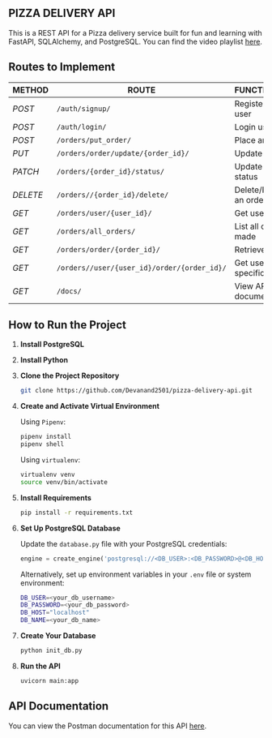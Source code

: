 ## PIZZA DELIVERY API

This is a REST API for a Pizza delivery service built for fun and learning with FastAPI, SQLAlchemy, and PostgreSQL. You can find the video playlist [here](https://www.youtube.com/playlist?list=PLEt8Tae2spYnLMAf8RGCNYhovIFZHVsPP).

## Routes to Implement

| METHOD | ROUTE | FUNCTIONALITY | ACCESS |
| ------- | ----- | ------------- | ------- |
| *POST* | `/auth/signup/` | Register new user | All users |
| *POST* | `/auth/login/` | Login user | All users |
| *POST* | `/orders/put_order/` | Place an order | All users |
| *PUT* | `/orders/order/update/{order_id}/` | Update an order | All users |
| *PATCH* | `/orders/{order_id}/status/` | Update order status | Superuser |
| *DELETE* | `/orders//{order_id}/delete/` | Delete/Remove an order | All users |
| *GET* | `/orders/user/{user_id}/` | Get user's orders | All users |
| *GET* | `/orders/all_orders/` | List all orders made | Superuser |
| *GET* | `/orders/order/{order_id}/` | Retrieve an order | Superuser |
| *GET* | `/orders//user/{user_id}/order/{order_id}/` | Get user's specific order | All users |
| *GET* | `/docs/` | View API documentation | All users |

## How to Run the Project

1. **Install PostgreSQL**

2. **Install Python**

3. **Clone the Project Repository**

   ```bash
   git clone https://github.com/Devanand2501/pizza-delivery-api.git
   ```

4. **Create and Activate Virtual Environment**

   Using `Pipenv`:

   ```bash
   pipenv install
   pipenv shell
   ```

   Using `virtualenv`:

   ```bash
   virtualenv venv
   source venv/bin/activate
   ```

5. **Install Requirements**

   ```bash
   pip install -r requirements.txt
   ```

6. **Set Up PostgreSQL Database**

   Update the `database.py` file with your PostgreSQL credentials:

   ```python
   engine = create_engine('postgresql://<DB_USER>:<DB_PASSWORD>@<DB_HOST>/<DB_NAME>', echo=True)
   ```

   Alternatively, set up environment variables in your `.env` file or system environment:

   ```bash
   DB_USER=<your_db_username>
   DB_PASSWORD=<your_db_password>
   DB_HOST="localhost"
   DB_NAME=<your_db_name>
   ```

7. **Create Your Database**

   ```bash
   python init_db.py
   ```

8. **Run the API**

   ```bash
   uvicorn main:app
   ```

## API Documentation

You can view the Postman documentation for this API [here](https://documenter.getpostman.com/view/33074643/2sA3e5d8At).
